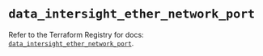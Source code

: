 # `data_intersight_ether_network_port`

Refer to the Terraform Registry for docs: [`data_intersight_ether_network_port`](https://registry.terraform.io/providers/ciscodevnet/intersight/1.0.71/docs/data-sources/ether_network_port).
